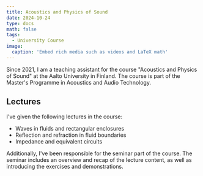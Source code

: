 ```yaml
---
title: Acoustics and Physics of Sound
date: 2024-10-24
type: docs
math: false
tags:
  - University Course
image:
  caption: 'Embed rich media such as videos and LaTeX math'
---
```


Since 2021, I am a teaching assistant for the course "Acoustics and Physics of Sound" at the Aalto University in Finland. The course is part of the Master's Programme in Acoustics and Audio Technology. 

## Lectures

I've given the following lectures in the course: 

- Waves in fluids and rectangular enclosures
- Reflection and refraction in fluid boundaries
- Impedance and equivalent circuits


Additionally, I've been responsible for the seminar part of the course. The seminar includes an overview and recap of the lecture content, as well as introducing the exercises and demonstrations.

